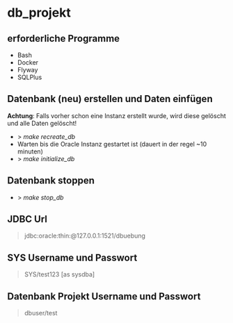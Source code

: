 # db_projekt

## erforderliche Programme

* Bash
* Docker
* Flyway
* SQLPlus

## Datenbank (neu) erstellen und Daten einfügen

**Achtung**: Falls vorher schon eine Instanz erstellt wurde, wird diese gelöscht und alle Daten gelöscht!

* \> *make recreate_db*
* Warten bis die Oracle Instanz gestartet ist (dauert in der regel ~10 minuten)
* \> *make initialize_db*

## Datenbank stoppen

* \> *make stop_db*

## JDBC Url

> jdbc:oracle:thin:@127.0.0.1:1521/dbuebung

## SYS Username und Passwort

> SYS/test123 [as sysdba]

## Datenbank Projekt Username und Passwort

> dbuser/test